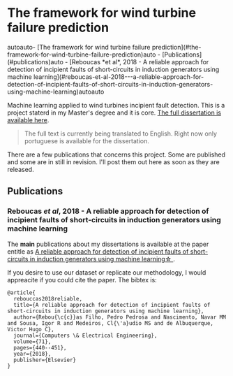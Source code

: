 
# The framework for wind turbine failure prediction

<!-- TOC -->autoauto- [The framework for wind turbine failure prediction](#the-framework-for-wind-turbine-failure-prediction)auto    - [Publications](#publications)auto        - [Reboucas *et al*, 2018 - A reliable approach for detection of incipient faults of short-circuits in induction generators using machine learning](#reboucas-et-al-2018---a-reliable-approach-for-detection-of-incipient-faults-of-short-circuits-in-induction-generators-using-machine-learning)autoauto<!-- /TOC -->


Machine learning applied to wind turbines incipient fault detection. This is a project staterd in my Master's degree and it is core. [The full dissertation is available here](Dissertation.pdf). 

> The full text is currently being translated to English. Right now only portuguese is available for the dissertation.

There are a few publications that concerns this project. Some are published and some are in still in revision.
I'll post them out here as soon as they are released.




## Publications

### Reboucas *et al*, 2018 - A reliable approach for detection of incipient faults of short-circuits in induction generators using machine learning

The **main** publications about my dissertations is available at the paper entitle as [A reliable approach for detection of incipient faults of short-circuits in induction generators using machine learning☆
](https://www.sciencedirect.com/science/article/pii/S0045790618307584).

If you desire to use our dataset or replicate our methodology, I would appreacite if you could cite the paper. The bibtex is:

```
@article{
  rebouccas2018reliable,
  title={A reliable approach for detection of incipient faults of short-circuits in induction generators using machine learning},
  author={Rebou{\c{c}}as Filho, Pedro Pedrosa and Nascimento, Navar MM and Sousa, Igor R and Medeiros, Cl{\'a}udio MS and de Albuquerque, Victor Hugo C},
  journal={Computers \& Electrical Engineering},
  volume={71},
  pages={440--451},
  year={2018},
  publisher={Elsevier}
}
```
